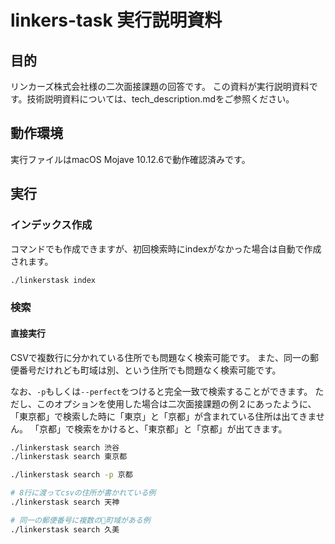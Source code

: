 # linkers-task 実行説明資料

## 目的

リンカーズ株式会社様の二次面接課題の回答です。
この資料が実行説明資料です。技術説明資料については、tech_description.mdをご参照ください。

## 動作環境

実行ファイルはmacOS Mojave 10.12.6で動作確認済みです。

## 実行

### インデックス作成 

コマンドでも作成できますが、初回検索時にindexがなかった場合は自動で作成されます。

```sh
./linkerstask index
```

### 検索

#### 直接実行

CSVで複数行に分かれている住所でも問題なく検索可能です。
また、同一の郵便番号だけれども町域は別、という住所でも問題なく検索可能です。

なお、`-p`もしくは`--perfect`をつけると完全一致で検索することができます。
ただし、このオプションを使用した場合は二次面接課題の例２にあったように、
「東京都」で検索した時に「東京」と「京都」が含まれている住所は出てきません。
「京都」で検索をかけると、「東京都」と「京都」が出てきます。

```sh
./linkerstask search 渋谷
./linkerstask search 東京都

./linkerstask search -p 京都

# 8行に渡ってcsvの住所が書かれている例
./linkerstask search 天神

# 同一の郵便番号に複数の町域がある例
./linkerstask search 久美
```
